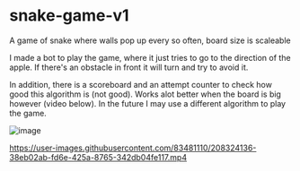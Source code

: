 # snake-game-v1

A game of snake where walls pop up every so often, board size is scaleable

I made a bot to play the game, where it just tries to go to the direction of the apple.
If there's an obstacle in front it will turn and try to avoid it.

In addition, there is a scoreboard and an attempt counter to check how good this algorithm is (not good).
Works alot better when the board is big however (video below).
In the future I may use a different algorithm to play the game.


![image](https://user-images.githubusercontent.com/83481110/208324319-e3909b4d-f82e-4573-9450-9e83521d5cd8.png)

https://user-images.githubusercontent.com/83481110/208324136-38eb02ab-fd6e-425a-8765-342db04fe117.mp4

